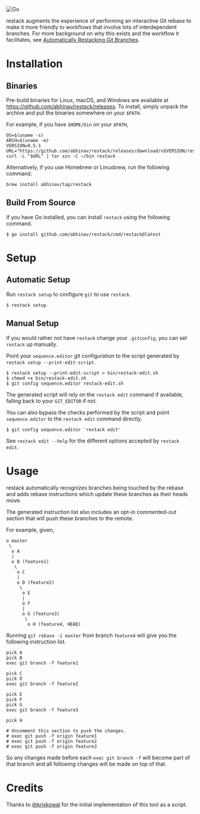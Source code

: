 ![Go](https://github.com/abhinav/restack/workflows/Go/badge.svg)

restack augments the experience of performing an interactive Git rebase to make
it more friendly to workflows that involve lots of interdependent branches. For
more background on why this exists and the workflow it facilitates, see
[Automatically Restacking Git Branches][1].

  [1]: https://abhinavg.net/posts/restacking-branches/

Installation
============

Binaries
--------

Pre-build binaries for Linux, macOS, and Windows are available at
<https://github.com/abhinav/restack/releases>. To install, simply unpack the
archive and put the binaries somewhere on your `$PATH`.

For example, if you have `$HOME/bin` on your `$PATH`,

    OS=$(uname -s)
    ARCH=$(uname -m)
    VERSION=0.5.1
    URL="https://github.com/abhinav/restack/releases/download/v$VERSION/restack_${VERSION}_${OS}_${ARCH}.tar.gz"
    curl -L "$URL" | tar xzv -C ~/bin restack

Alternatively, if you use Homebrew or Linuxbrew, run the following command.

    brew install abhinav/tap/restack

Build From Source
-----------------

If you have Go installed, you can install `restack` using the following
command.

    $ go install github.com/abhinav/restack/cmd/restack@latest

Setup
=====

Automatic Setup
---------------

Run `restack setup` to configure `git` to use `restack`.

    $ restack setup

Manual Setup
------------

If you would rather not have `restack` change your `.gitconfig`, you can set
`restack` up manually.

Point your `sequence.editor` git configuration to the script generated by
`restack setup --print-edit-script`.

    $ restack setup --print-edit-script > bin/restack-edit.sh
    $ chmod +x bin/restack-edit.sh
    $ git config sequence.editor restack-edit.sh

The generated script will rely on the `restack edit` command if available,
falling back to your `GIT_EDITOR` if not.

You can also bypass the checks performed by the script and point
`sequence.editor` to the `restack edit` command directly.

    $ git config sequence.editor 'restack edit'

See `restack edit --help` for the different options accepted by `restack edit`.

Usage
=====

restack automatically recognizes branches being touched by the rebase and adds
rebase instructions which update these branches as their heads move.

The generated instruction list also includes an opt-in commented-out section
that will push these branches to the remote.

For example, given,

    o master
     \
      o A
      |
      o B (feature1)
       \
        o C
        |
        o D (feature2)
         \
          o E
          |
          o F
          |
          o G (feature3)
           \
            o H (feature4, HEAD)

Running `git rebase -i master` from branch `feature4` will give you the
following instruction list.

    pick A
    pick B
    exec git branch -f feature1

    pick C
    pick D
    exec git branch -f feature2

    pick E
    pick F
    pick G
    exec git branch -f feature3

    pick H

    # Uncomment this section to push the changes.
    # exec git push -f origin feature1
    # exec git push -f origin feature2
    # exec git push -f origin feature3

So any changes made before each `exec git branch -f` will become part of that
branch and all following changes will be made on top of that.

Credits
=======

Thanks to [@kriskowal] for the initial implementation of this tool as a
script.

  [@kriskowal]: https://github.com/kriskowal
